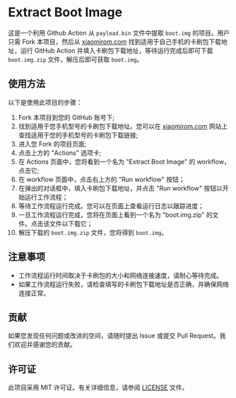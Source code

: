 # Extract Boot Image

这是一个利用 Github Action 从 `payload.bin` 文件中提取 `boot.img` 的项目。用户只需 Fork 本项目，然后从 [xiaomirom.com](https://xiaomirom.com/) 找到适用于自己手机的卡刷包下载地址，运行 GitHub Action 并填入卡刷包下载地址，等待运行完成后即可下载 `boot.img.zip` 文件，解压后即可获取 `boot.img`。

## 使用方法

以下是使用此项目的步骤：

1. Fork 本项目到您的 GitHub 账号下;
2. 找到适用于您手机型号的卡刷包下载地址。您可以在 [xiaomirom.com](https://xiaomirom.com/) 网站上查找适用于您的手机型号的卡刷包下载链接;
3. 进入您 Fork 的项目页面;
4. 点击上方的 "Actions" 选项卡;
5. 在 Actions 页面中，您将看到一个名为 "Extract Boot Image" 的 workflow，点击它;
6. 在 workflow 页面中，点击右上方的 "Run workflow" 按钮；
7. 在弹出的对话框中，填入卡刷包下载地址，并点击 "Run workflow" 按钮以开始运行工作流程；
8. 等待工作流程运行完成。您可以在页面上查看运行日志以跟踪进度；
9. 一旦工作流程运行完成，您将在页面上看到一个名为 "boot.img.zip" 的文件。点击该文件以下载它；
10. 解压下载的 `boot.img.zip` 文件，您将得到 `boot.img`。

## 注意事项

- 工作流程运行时间取决于卡刷包的大小和网络连接速度，请耐心等待完成。
- 如果工作流程运行失败，请检查填写的卡刷包下载地址是否正确，并确保网络连接正常。

## 贡献

如果您发现任何问题或改进的空间，请随时提出 Issue 或提交 Pull Request。我们欢迎并感谢您的贡献。

## 许可证

此项目采用 MIT 许可证。有关详细信息，请参阅 [LICENSE](LICENSE) 文件。
